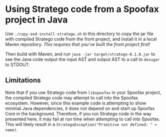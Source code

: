 # Using Stratego code from a Spoofax project in Java

Use `./copy-and-install-stratego.sh` in this directory to copy the jar file with compiled Stratego code from the front project, and install it in a local Maven repository. _This requires that you've built the front project first!_

Then build with Maven, and run `java -jar target/stratego-0.1.0.jar` to see the Java code output the input AST and output AST to a call to `desugar` to STDOUT.

## Limitations

Note that if you use Stratego code from `libspoofax` in your Spoofax project, the compiled Stratego code may attempt to call into the Spoofax ecosystem. However, since this example code is attempting to show minimal Java dependencies, it does not depend on and start up Spoofax Core in the background. Therefore, if you run Stratego code in the way presented here, it may fail at run time when attempting to call into Spoofax. This will likely result in a `StrategoException("Primitive not defined: " + name)`. 
